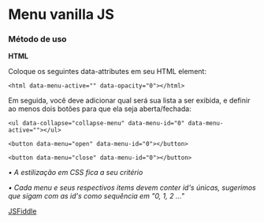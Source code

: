 # Menu vanilla JS

### Método de uso

**HTML**

Coloque os seguintes data-attributes em seu HTML element:

`<html data-menu-active="" data-opacity="0"></html>`

Em seguida, você deve adicionar qual será sua lista a ser exibida, e definir ao menos dois botões para que ela seja aberta/fechada:

`<ul data-collapse="collapse-menu" data-menu-id="0" data-menu-active=""></ul>`

`<button data-menu="open" data-menu-id="0"></button>`

`<button data-menu="close" data-menu-id="0"></button>`


*• A estilização em CSS fica a seu critério*

*• Cada menu e seus respectivos items devem conter id's únicas, sugerimos que sigam com as id's como sequência em "0, 1, 2 ..."*

[JSFiddle](https://jsfiddle.net/1mz9gjg2/)